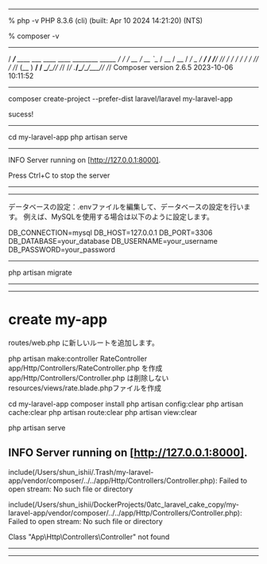 
---

% php -v
PHP 8.3.6 (cli) (built: Apr 10 2024 14:21:20) (NTS)

% composer -v
   ______
  / ____/___  ____ ___  ____  ____  ________  _____
 / /   / __ \/ __ `__ \/ __ \/ __ \/ ___/ _ \/ ___/
/ /___/ /_/ / / / / / / /_/ / /_/ (__  )  __/ /
\____/\____/_/ /_/ /_/ .___/\____/____/\___/_/
                    /_/
Composer version 2.6.5 2023-10-06 10:11:52

---

composer create-project --prefer-dist laravel/laravel my-laravel-app

sucess!

---

cd my-laravel-app
php artisan serve

---

INFO  Server running on [http://127.0.0.1:8000].  

  Press Ctrl+C to stop the server

---
---

データベースの設定：.envファイルを編集して、データベースの設定を行います。
例えば、MySQLを使用する場合は以下のように設定します。

DB_CONNECTION=mysql
DB_HOST=127.0.0.1
DB_PORT=3306
DB_DATABASE=your_database
DB_USERNAME=your_username
DB_PASSWORD=your_password

---

php artisan migrate

---
---
# create my-app

routes/web.php に新しいルートを追加します。

php artisan make:controller RateController
app/Http/Controllers/RateController.php を作成
app/Http/Controllers/Controller.php は削除しない
resources/views/rate.blade.phpファイルを作成

cd my-laravel-app
composer install
php artisan config:clear
php artisan cache:clear
php artisan route:clear
php artisan view:clear

php artisan serve

INFO  Server running on [http://127.0.0.1:8000].  
---

include(/Users/shun_ishii/.Trash/my-laravel-app/vendor/composer/../../app/Http/Controllers/Controller.php): Failed to open stream: No such file or directory

include(/Users/shun_ishii/DockerProjects/0atc_laravel_cake_copy/my-laravel-app/vendor/composer/../../app/Http/Controllers/Controller.php): Failed to open stream: No such file or directory

Class "App\Http\Controllers\Controller" not found

---
---
